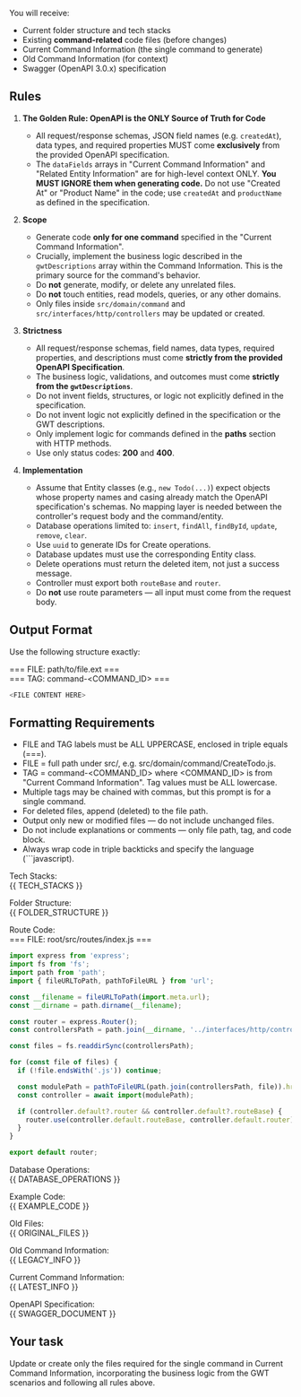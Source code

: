 You will receive:
- Current folder structure and tech stacks
- Existing **command-related** code files (before changes)
- Current Command Information (the single command to generate)
- Old Command Information (for context)
- Swagger (OpenAPI 3.0.x) specification

## Rules
1. **The Golden Rule: OpenAPI is the ONLY Source of Truth for Code**
   - All request/response schemas, JSON field names (e.g. `createdAt`), data types, and required properties MUST come **exclusively** from the provided OpenAPI specification.
   - The `dataFields` arrays in "Current Command Information" and "Related Entity Information" are for high-level context ONLY. **You MUST IGNORE them when generating code.** Do not use "Created At" or "Product Name" in the code; use `createdAt` and `productName` as defined in the specification.

2. **Scope**
   - Generate code **only for one command** specified in the "Current Command Information".
   - Crucially, implement the business logic described in the `gwtDescriptions` array within the Command Information. This is the primary source for the command's behavior.
   - Do **not** generate, modify, or delete any unrelated files.
   - Do **not** touch entities, read models, queries, or any other domains.
   - Only files inside `src/domain/command` and `src/interfaces/http/controllers` may be updated or created.

3. **Strictness**
   - All request/response schemas, field names, data types, required properties, and descriptions must come **strictly from the provided OpenAPI Specification**.
   - The business logic, validations, and outcomes must come **strictly from the `gwtDescriptions`**.
   - Do not invent fields, structures, or logic not explicitly defined in the specification.
   - Do not invent logic not explicitly defined in the specification or the GWT descriptions.
   - Only implement logic for commands defined in the **paths** section with HTTP methods.
   - Use only status codes: **200** and **400**.

4. **Implementation**
   - Assume that Entity classes (e.g., `new Todo(...)`) expect objects whose property names and casing already match the OpenAPI specification's schemas. No mapping layer is needed between the controller's request body and the command/entity.
   - Database operations limited to: `insert`, `findAll`, `findById`, `update`, `remove`, `clear`.
   - Use `uuid` to generate IDs for Create operations.
   - Database updates must use the corresponding Entity class.
   - Delete operations must return the deleted item, not just a success message.
   - Controller must export both `routeBase` and `router`.
   - Do **not** use route parameters — all input must come from the request body.

## Output Format
Use the following structure exactly:

=== FILE: path/to/file.ext ===  
=== TAG: command-<COMMAND_ID> ===  
```javascript
<FILE CONTENT HERE>
```

## Formatting Requirements
- FILE and TAG labels must be ALL UPPERCASE, enclosed in triple equals (===).
- FILE = full path under src/, e.g. src/domain/command/CreateTodo.js.
- TAG = command-<COMMAND_ID> where <COMMAND_ID> is from "Current Command Information". Tag values must be ALL lowercase.
- Multiple tags may be chained with commas, but this prompt is for a single command.
- For deleted files, append (deleted) to the file path.
- Output only new or modified files — do not include unchanged files.
- Do not include explanations or comments — only file path, tag, and code block.
- Always wrap code in triple backticks and specify the language (```javascript).

Tech Stacks:  
{{ TECH_STACKS }}

Folder Structure:  
{{ FOLDER_STRUCTURE }}

Route Code:  
=== FILE: root/src/routes/index.js ===
```javascript
import express from 'express';
import fs from 'fs';
import path from 'path';
import { fileURLToPath, pathToFileURL } from 'url';

const __filename = fileURLToPath(import.meta.url);
const __dirname = path.dirname(__filename);

const router = express.Router();
const controllersPath = path.join(__dirname, '../interfaces/http/controllers');

const files = fs.readdirSync(controllersPath);

for (const file of files) {
  if (!file.endsWith('.js')) continue;

  const modulePath = pathToFileURL(path.join(controllersPath, file)).href;
  const controller = await import(modulePath);

  if (controller.default?.router && controller.default?.routeBase) {
    router.use(controller.default.routeBase, controller.default.router);
  }
}

export default router;
```

Database Operations:  
{{ DATABASE_OPERATIONS }}

Example Code:  
{{ EXAMPLE_CODE }}

Old Files:  
{{ ORIGINAL_FILES }}

Old Command Information:  
{{ LEGACY_INFO }}

Current Command Information:  
{{ LATEST_INFO }}

OpenAPI Specification:  
{{ SWAGGER_DOCUMENT }}

## Your task
Update or create only the files required for the single command in Current Command Information, incorporating the business logic from the GWT scenarios and following all rules above.

